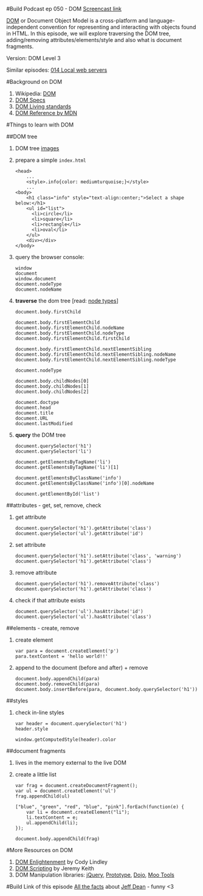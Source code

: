 #Build Podcast ep 050 - DOM
[Screencast link](http://build-podcast.com/dom/)

[DOM](http://en.wikipedia.org/wiki/Document_Object_Model) or Document Object Model is a cross-platform and language-independent convention for representing and interacting with objects found in HTML. In this episode, we will explore traversing the DOM tree, adding/removing attributes/elements/style and also what is document fragments.

Version: DOM Level 3

Similar episodes: [014 Local web servers](http://build-podcast.com/local-web-servers/)

#Background on DOM 
1. Wikipedia: [DOM](http://en.wikipedia.org/wiki/Document_Object_Model)
1. [DOM Specs](http://www.w3.org/TR/dom)
1. [DOM Living standards](http://dom.spec.whatwg.org/)
1. [DOM Reference by MDN](https://developer.mozilla.org/en-US/docs/DOM/DOM_Reference)


#Things to learn with DOM 

##DOM tree
1. DOM tree [images](https://www.google.com/search?q=DOM+tree)
1. prepare a simple `index.html`

    ```
    <head>
        ...
        <style>.info{color: mediumturquoise;}</style>
        ...     
    <body>
        <h1 class="info" style="text-align:center;">Select a shape below:</h1>
        <ul id="list">
          <li>circle</li>
          <li>square</li>
          <li>rectangle</li>
          <li>oval</li>
        </ul>
        <div></div>
    </body>
    ```
1. query the browser console:

    ```
    window
    document
    window.document
    document.nodeType
    document.nodeName
    ```
1. **traverse** the dom tree [read: [node types](https://developer.mozilla.org/en-US/docs/Web/API/Node.nodeType)]

    ```
    document.body.firstChild
    
    document.body.firstElementChild
    document.body.firstElementChild.nodeName
    document.body.firstElementChild.nodeType
    document.body.firstElementChild.firstChild
       
    document.body.firstElementChild.nextElementSibling    
    document.body.firstElementChild.nextElementSibling.nodeName
    document.body.firstElementChild.nextElementSibling.nodeType
    
    document.nodeType
    
    document.body.childNodes[0]
    document.body.childNodes[1]
    document.body.childNodes[2]
    
    document.doctype
    document.head
    document.title
    document.URL
    document.lastModified
    ```
1. **query** the DOM tree

    ```
    document.querySelector('h1')
    document.querySelector('li')
    
    document.getElementsByTagName('li')
    document.getElementsByTagName('li')[1]
    
    document.getElementsByClassName('info')
    document.getElementsByClassName('info')[0].nodeName
    
    document.getElementById('list')
    ```  
    
##attributes - get, set, remove, check

1. get attribute

    ```
    document.querySelector('h1').getAttribute('class')
    document.querySelector('ul').getAttribute('id')
    ``` 
1. set attribute

    ```
    document.querySelector('h1').setAttribute('class', 'warning')
    document.querySelector('h1').getAttribute('class')
    ```
1. remove attribute

    ```
    document.querySelector('h1').removeAttribute('class')
    document.querySelector('h1').getAttribute('class')
    ```
   
1. check if that attribute exists

    ```
    document.querySelector('ul').hasAttribute('id')
    document.querySelector('ul').hasAttribute('class')
    ```  
 
##elements - create, remove 

1. create element

    ```
    var para = document.createElement('p')
    para.textContent = 'hello world!!'
    ```
1. append to the document (before and after) + remove

    ```
    document.body.appendChild(para)
    document.body.removeChild(para)
    document.body.insertBefore(para, document.body.querySelector('h1'))
    ```

##styles

1. check in-line styles

    ```
    var header = document.querySelector('h1')
    header.style
    
    window.getComputedStyle(header).color
    ```

##document fragments

1. lives in the memory external to the live DOM
1. create a little list

    ```
    var frag = document.createDocumentFragment();
    var ul = document.createElement('ul')
    frag.appendChild(ul)
    
    ["blue", "green", "red", "blue", "pink"].forEach(function(e) {        var li = document.createElement("li");        li.textContent = e;        ul.appendChild(li);    });    document.body.appendChild(frag)
    ```


#More Resources on DOM 
1. [DOM Enlightenment](http://shop.oreilly.com/product/0636920027690.do) by Cody Lindley
1. [DOM Scripting](http://www.amazon.com/DOM-Scripting-Design-JavaScript-Document/dp/1430233893) by Jeremy Keith
1. DOM Manipulation libraries: [jQuery](http://jquery.com/), [Prototype](http://prototypejs.org/), [Dojo](http://dojotoolkit.org/), [Moo Tools](http://mootools.net/)

#Build Link of this episode
[All the facts](http://www.quora.com/Jeff-Dean/What-are-all-the-Jeff-Dean-facts) about [Jeff Dean](http://www.quora.com/Jeff-Dean/Who-is-Jeff-Dean) - funny <3